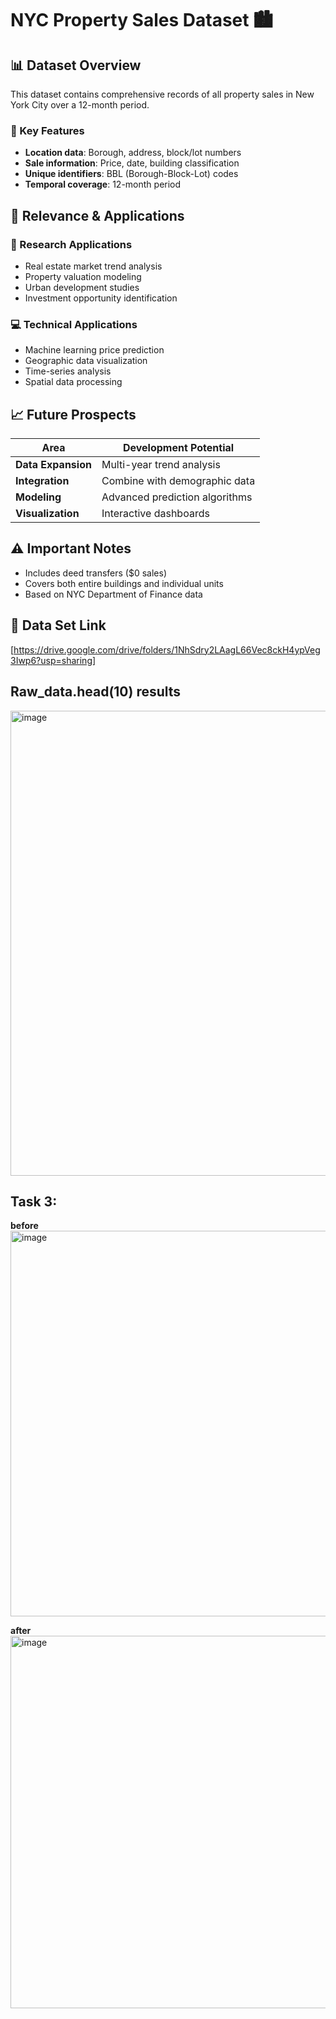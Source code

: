 # NYC Property Sales Dataset 🏙️

## 📊 Dataset Overview
This dataset contains comprehensive records of all property sales in New York City over a 12-month period.

### 🎯 Key Features
- **Location data**: Borough, address, block/lot numbers
- **Sale information**: Price, date, building classification
- **Unique identifiers**: BBL (Borough-Block-Lot) codes
- **Temporal coverage**: 12-month period

## 🚀 Relevance & Applications

### 🔬 Research Applications
- Real estate market trend analysis
- Property valuation modeling
- Urban development studies
- Investment opportunity identification

### 💻 Technical Applications
- Machine learning price prediction
- Geographic data visualization
- Time-series analysis
- Spatial data processing

## 📈 Future Prospects

| Area | Development Potential |
|------|----------------------|
| **Data Expansion** | Multi-year trend analysis |
| **Integration** | Combine with demographic data |
| **Modeling** | Advanced prediction algorithms |
| **Visualization** | Interactive dashboards |

## ⚠️ Important Notes
- Includes deed transfers ($0 sales)
- Covers both entire buildings and individual units
- Based on NYC Department of Finance data

## 🔗 Data Set Link
[https://drive.google.com/drive/folders/1NhSdry2LAagL66Vec8ckH4ypVeg3Iwp6?usp=sharing]

## Raw_data.head(10) results
<img width="1477" height="744" alt="image" src="https://github.com/user-attachments/assets/86e9db87-8173-406a-af28-6cfac7b6a8ba" />

## Task 3: 
**before**
<img width="1028" height="617" alt="image" src="https://github.com/user-attachments/assets/839415a3-8e2b-4098-919b-8833466a44e1" />

**after**
<img width="623" height="596" alt="image" src="https://github.com/user-attachments/assets/2483998c-e5ad-45c9-8ba1-84b8580d173c" />



